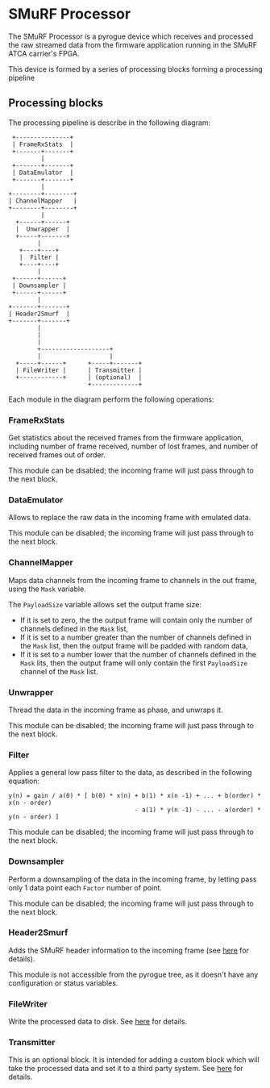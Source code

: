 # SMuRF Processor

The SMuRF Processor is a pyrogue device which receives and processed the raw streamed data from the firmware application running in the SMuRF ATCA carrier's FPGA.

This device is formed by a series of processing blocks forming a processing pipeline

## Processing blocks

The processing pipeline is describe in the following diagram:


```
 +---------------+
 | FrameRxStats  |
 +-------+-------+
         |
 +-------+-------+
 | DataEmulator  |
 +-------+-------+
         |
+--------+--------+
| ChannelMapper   |
+--------+--------+
         |
  +------+------+
  |  Unwrapper  |
  +-----+-------+
        |
   +----+----+
   |  Filter |
   +----+----+
        |
 +------+------+
 | Downsampler |
 +------+------+
        |
+-------+-------+
| Header2Smurf  |
+-------+-------+
        |
        |
        |
        +-------------------+
        |                   |
  +-----+------+      +-----+-------+
  | FileWriter |      | Transmitter |
  +------------+      | (optional)  |
                      +-------------+
```

Each module in the diagram perform the following operations:

### FrameRxStats

Get statistics about the received frames from the firmware application, including number of frame received, number of lost frames, and number of received frames out of order.

This module can be disabled; the incoming frame will just pass through to the next block.

### DataEmulator

Allows to replace the raw data in the incoming frame with emulated data.

This module can be disabled; the incoming frame will just pass through to the next block.

### ChannelMapper

Maps data channels from the incoming frame to channels in the out frame, using the `Mask` variable.

The `PayloadSize` variable allows set the output frame size:
- If it is set to zero, the the output frame will contain only the number of channels defined in the `Mask` list,
- If it is set to a number greater than the number of channels defined in the `Mask` list, then the output frame will be padded with random data,
- If it is set to a number lower that the number of channels defined in the `Mask` lits, then the output frame will only contain the first `PayloadSize` channel of the `Mask` list.


### Unwrapper

Thread the data in the incoming frame as phase, and unwraps it.

This module can be disabled; the incoming frame will just pass through to the next block.

### Filter

Applies a general low pass filter to the data, as described in the following equation:

```
y(n) = gain / a(0) * [ b(0) * x(n) + b(1) * x(n -1) + ... + b(order) * x(n - order)
                                   - a(1) * y(n -1) - ... - a(order) * y(n - order) ]
```

This module can be disabled; the incoming frame will just pass through to the next block.

### Downsampler

Perform a downsampling of the data in the incoming frame, by letting pass only 1 data point each `Factor` number of point.

This module can be disabled; the incoming frame will just pass through to the next block.

### Header2Smurf

Adds the SMuRF header information to the incoming frame (see [here](README.SmurfPacket.md) for details).

This module is not accessible from the pyrogue tree, as it doesn't have any configuration or status variables.

### FileWriter

Write the processed data to disk. See [here](README.DataFile.md) for details.

### Transmitter

This is an optional block. It is intended for adding a custom block which will take the processed data and set it to a third party system. See [here](README.DataTransmitter.md) for details.